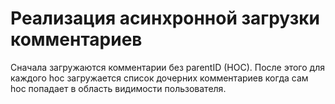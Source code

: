 # Реализация асинхронной загрузки комментариев

Сначала загружаются комментарии без parentID (HOC). После этого для каждого hoc загружается список дочерних комментариев когда сам hoc попадает в область видимости пользователя. 

